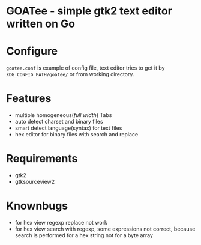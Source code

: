 # GOATee - simple gtk2 text editor written on Go

# Configure

`goatee.conf` is example of config file, text editor tries to get it by `XDG_CONFIG_PATH/goatee/` or from working directory.

# Features

 * multiple homogeneous(*full width*) Tabs
 * auto detect charset and binary files
 * smart detect language(syntax) for text files
 * hex editor for binary files with search and replace

# Requirements
 
 * gtk2
 * gtksourceview2


# Knownbugs
 * for hex view regexp replace not work
 * for hex view search with regexp, some expressions not correct, because search is performed for a hex string not for a byte array